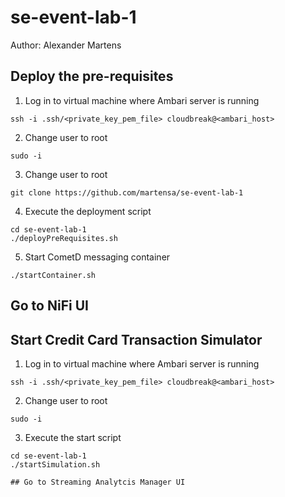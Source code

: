 # se-event-lab-1
Author: Alexander Martens

## Deploy the pre-requisites
1.  Log in to virtual machine where Ambari server is running
```
ssh -i .ssh/<private_key_pem_file> cloudbreak@<ambari_host>
```
2.  Change user to root
```
sudo -i
```
3.  Change user to root
```
git clone https://github.com/martensa/se-event-lab-1
```
4.  Execute the deployment script
```
cd se-event-lab-1
./deployPreRequisites.sh
```
5.  Start CometD messaging container
```
./startContainer.sh
```
## Go to NiFi UI


## Start Credit Card Transaction Simulator
1.  Log in to virtual machine where Ambari server is running
```
ssh -i .ssh/<private_key_pem_file> cloudbreak@<ambari_host>
```
2.  Change user to root
```
sudo -i
```
3.  Execute the start script
```
cd se-event-lab-1
./startSimulation.sh

## Go to Streaming Analytcis Manager UI
